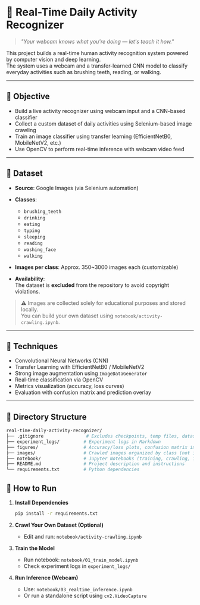 # 🎥 Real-Time Daily Activity Recognizer

> *"Your webcam knows what you're doing — let's teach it how."*

This project builds a real-time human activity recognition system powered by computer vision and deep learning.  
The system uses a webcam and a transfer-learned CNN model to classify everyday activities such as brushing teeth, reading, or walking.

---

## 🎯 Objective

- Build a live activity recognizer using webcam input and a CNN-based classifier
- Collect a custom dataset of daily activities using Selenium-based image crawling
- Train an image classifier using transfer learning (EfficientNetB0, MobileNetV2, etc.)
- Use OpenCV to perform real-time inference with webcam video feed

---

## 📁 Dataset

- **Source**: Google Images (via Selenium automation)
- **Classes**:  
  - `brushing_teeth`  
  - `drinking`  
  - `eating`  
  - `typing`  
  - `sleeping`  
  - `reading`  
  - `washing_face`  
  - `walking`

- **Images per class**: Approx. 350~3000 images each (customizable)  
- **Availability**:  
  The dataset is **excluded** from the repository to avoid copyright violations.

> ⚠️ Images are collected solely for educational purposes and stored locally.  
> You can build your own dataset using `notebook/activity-crawling.ipynb`.

---

## 🔧 Techniques

- Convolutional Neural Networks (CNN)
- Transfer Learning with EfficientNetB0 / MobileNetV2
- Strong image augmentation using `ImageDataGenerator`
- Real-time classification via OpenCV
- Metrics visualization (accuracy, loss curves)
- Evaluation with confusion matrix and prediction overlay

---

## 📁 Directory Structure

```bash
real-time-daily-activity-recognizer/
├── .gitignore                # Excludes checkpoints, temp files, dataset
├── experiment_logs/         # Experiment logs in Markdown
├── figures/                 # Accuracy/loss plots, confusion matrix images
├── images/                  # Crawled images organized by class (not included in repo)
├── notebook/                # Jupyter Notebooks (training, crawling, inference)
├── README.md                # Project description and instructions
└── requirements.txt         # Python dependencies
```

## 🚀 How to Run

1. **Install Dependencies**
   ```bash
   pip install -r requirements.txt
   ```

2. **Crawl Your Own Dataset (Optional)**
   - Edit and run: `notebook/activity-crawling.ipynb`

3. **Train the Model**
   - Run notebook: `notebook/01_train_model.ipynb`
   - Check experiment logs in `experiment_logs/`

4. **Run Inference (Webcam)**
   - Use: `notebook/03_realtime_inference.ipynb`
   - Or run a standalone script using `cv2.VideoCapture`
